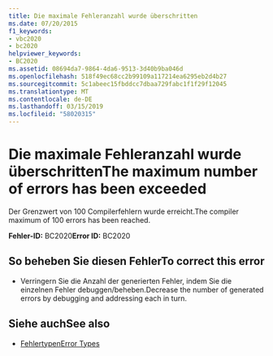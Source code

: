 ```yaml
---
title: Die maximale Fehleranzahl wurde überschritten
ms.date: 07/20/2015
f1_keywords:
- vbc2020
- bc2020
helpviewer_keywords:
- BC2020
ms.assetid: 08694da7-9864-4da6-9513-3d40b9ba046d
ms.openlocfilehash: 518f49ec68cc2b99109a117214ea6295eb2d4b27
ms.sourcegitcommit: 5c1abeec15fbddcc7dbaa729fabc1f1f29f12045
ms.translationtype: MT
ms.contentlocale: de-DE
ms.lasthandoff: 03/15/2019
ms.locfileid: "58020315"
---
```

# <a name="the-maximum-number-of-errors-has-been-exceeded"></a><span data-ttu-id="1d317-102">Die maximale Fehleranzahl wurde überschritten</span><span class="sxs-lookup"><span data-stu-id="1d317-102">The maximum number of errors has been exceeded</span></span>
<span data-ttu-id="1d317-103">Der Grenzwert von 100 Compilerfehlern wurde erreicht.</span><span class="sxs-lookup"><span data-stu-id="1d317-103">The compiler maximum of 100 errors has been reached.</span></span>  
  
 <span data-ttu-id="1d317-104">**Fehler-ID:** BC2020</span><span class="sxs-lookup"><span data-stu-id="1d317-104">**Error ID:** BC2020</span></span>  
  
## <a name="to-correct-this-error"></a><span data-ttu-id="1d317-105">So beheben Sie diesen Fehler</span><span class="sxs-lookup"><span data-stu-id="1d317-105">To correct this error</span></span>  
  
-   <span data-ttu-id="1d317-106">Verringern Sie die Anzahl der generierten Fehler, indem Sie die einzelnen Fehler debuggen/beheben.</span><span class="sxs-lookup"><span data-stu-id="1d317-106">Decrease the number of generated errors by debugging and addressing each in turn.</span></span>  
  
## <a name="see-also"></a><span data-ttu-id="1d317-107">Siehe auch</span><span class="sxs-lookup"><span data-stu-id="1d317-107">See also</span></span>

- [<span data-ttu-id="1d317-108">Fehlertypen</span><span class="sxs-lookup"><span data-stu-id="1d317-108">Error Types</span></span>](../../visual-basic/programming-guide/language-features/error-types.md)
